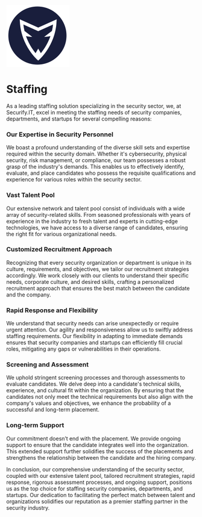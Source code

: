 <a href="/"><img src="/img/securfiy.it-logo.png" alt="Securify.IT" border="0"  /></a>


# Staffing 
As a leading staffing solution specializing in the security sector, we, at Securify.IT, excel in meeting the staffing needs of security companies, departments, and startups for several compelling reasons:

### Our Expertise in Security Personnel
We boast a profound understanding of the diverse skill sets and expertise required within the security domain. Whether it's cybersecurity, physical security, risk management, or compliance, our team possesses a robust grasp of the industry's demands. This enables us to effectively identify, evaluate, and place candidates who possess the requisite qualifications and experience for various roles within the security sector.

### Vast Talent Pool
Our extensive network and talent pool consist of individuals with a wide array of security-related skills. From seasoned professionals with years of experience in the industry to fresh talent and experts in cutting-edge technologies, we have access to a diverse range of candidates, ensuring the right fit for various organizational needs.

### Customized Recruitment Approach
Recognizing that every security organization or department is unique in its culture, requirements, and objectives, we tailor our recruitment strategies accordingly. We work closely with our clients to understand their specific needs, corporate culture, and desired skills, crafting a personalized recruitment approach that ensures the best match between the candidate and the company.

### Rapid Response and Flexibility
We understand that security needs can arise unexpectedly or require urgent attention. Our agility and responsiveness allow us to swiftly address staffing requirements. Our flexibility in adapting to immediate demands ensures that security companies and startups can efficiently fill crucial roles, mitigating any gaps or vulnerabilities in their operations.

### Screening and Assessment
We uphold stringent screening processes and thorough assessments to evaluate candidates. We delve deep into a candidate's technical skills, experience, and cultural fit within the organization. By ensuring that the candidates not only meet the technical requirements but also align with the company's values and objectives, we enhance the probability of a successful and long-term placement.

### Long-term Support
Our commitment doesn’t end with the placement. We provide ongoing support to ensure that the candidate integrates well into the organization. This extended support further solidifies the success of the placements and strengthens the relationship between the candidate and the hiring company.

In conclusion, our comprehensive understanding of the security sector, coupled with our extensive talent pool, tailored recruitment strategies, rapid response, rigorous assessment processes, and ongoing support, positions us as the top choice for staffing security companies, departments, and startups. Our dedication to facilitating the perfect match between talent and organizations solidifies our reputation as a premier staffing partner in the security industry.
